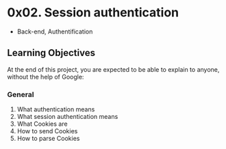 # **0x02. Session authentication**
- Back-end, Authentification

## Learning Objectives
At the end of this project, you are expected to be able to explain to anyone, without the help of Google:

### General
1. What authentication means
2. What session authentication means
3. What Cookies are
4. How to send Cookies
5. How to parse Cookies
